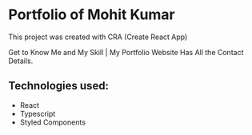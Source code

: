 # Portfolio of Mohit Kumar 
This project was created with CRA (Create React App)

Get to Know Me and My Skill | My Portfolio Website Has All the Contact Details.

## Technologies used:
- React
- Typescript
- Styled Components
 
